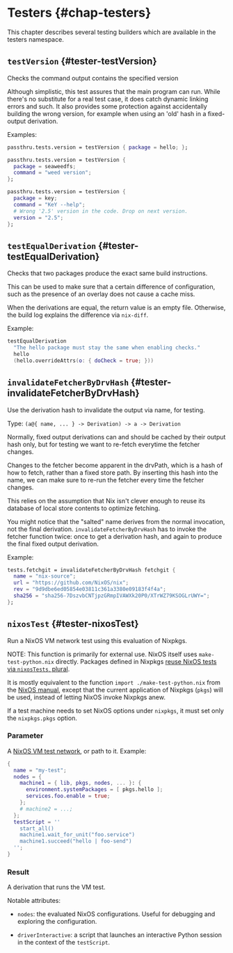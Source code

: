 # Testers {#chap-testers}
This chapter describes several testing builders which are available in the <literal>testers</literal> namespace.

## `testVersion` {#tester-testVersion}

Checks the command output contains the specified version

Although simplistic, this test assures that the main program
can run. While there's no substitute for a real test case,
it does catch dynamic linking errors and such. It also provides
some protection against accidentally building the wrong version,
for example when using an 'old' hash in a fixed-output derivation.

Examples:

```nix
passthru.tests.version = testVersion { package = hello; };

passthru.tests.version = testVersion {
  package = seaweedfs;
  command = "weed version";
};

passthru.tests.version = testVersion {
  package = key;
  command = "KeY --help";
  # Wrong '2.5' version in the code. Drop on next version.
  version = "2.5";
};
```

## `testEqualDerivation` {#tester-testEqualDerivation}

Checks that two packages produce the exact same build instructions.

This can be used to make sure that a certain difference of configuration,
such as the presence of an overlay does not cause a cache miss.

When the derivations are equal, the return value is an empty file.
Otherwise, the build log explains the difference via `nix-diff`.

Example:

```nix
testEqualDerivation
  "The hello package must stay the same when enabling checks."
  hello
  (hello.overrideAttrs(o: { doCheck = true; }))
```

## `invalidateFetcherByDrvHash` {#tester-invalidateFetcherByDrvHash}

Use the derivation hash to invalidate the output via name, for testing.

Type: `(a@{ name, ... } -> Derivation) -> a -> Derivation`

Normally, fixed output derivations can and should be cached by their output
hash only, but for testing we want to re-fetch everytime the fetcher changes.

Changes to the fetcher become apparent in the drvPath, which is a hash of
how to fetch, rather than a fixed store path.
By inserting this hash into the name, we can make sure to re-run the fetcher
every time the fetcher changes.

This relies on the assumption that Nix isn't clever enough to reuse its
database of local store contents to optimize fetching.

You might notice that the "salted" name derives from the normal invocation,
not the final derivation. `invalidateFetcherByDrvHash` has to invoke the fetcher
function twice: once to get a derivation hash, and again to produce the final
fixed output derivation.

Example:

```nix
tests.fetchgit = invalidateFetcherByDrvHash fetchgit {
  name = "nix-source";
  url = "https://github.com/NixOS/nix";
  rev = "9d9dbe6ed05854e03811c361a3380e09183f4f4a";
  sha256 = "sha256-7DszvbCNTjpzGRmpIVAWXk20P0/XTrWZ79KSOGLrUWY=";
};
```

## `nixosTest` {#tester-nixosTest}

Run a NixOS VM network test using this evaluation of Nixpkgs.

NOTE: This function is primarily for external use. NixOS itself uses `make-test-python.nix` directly. Packages defined in Nixpkgs [reuse NixOS tests via `nixosTests`, plural](#ssec-nixos-tests-linking).

It is mostly equivalent to the function `import ./make-test-python.nix` from the
[NixOS manual](https://nixos.org/nixos/manual/index.html#sec-nixos-tests),
except that the current application of Nixpkgs (`pkgs`) will be used, instead of
letting NixOS invoke Nixpkgs anew.

If a test machine needs to set NixOS options under `nixpkgs`, it must set only the
`nixpkgs.pkgs` option.

### Parameter

A [NixOS VM test network](https://nixos.org/nixos/manual/index.html#sec-nixos-tests), or path to it. Example:

```nix
{
  name = "my-test";
  nodes = {
    machine1 = { lib, pkgs, nodes, ... }: {
      environment.systemPackages = [ pkgs.hello ];
      services.foo.enable = true;
    };
    # machine2 = ...;
  };
  testScript = ''
    start_all()
    machine1.wait_for_unit("foo.service")
    machine1.succeed("hello | foo-send")
  '';
}
```

### Result

A derivation that runs the VM test.

Notable attributes:

 * `nodes`: the evaluated NixOS configurations. Useful for debugging and exploring the configuration.

 * `driverInteractive`: a script that launches an interactive Python session in the context of the `testScript`.
